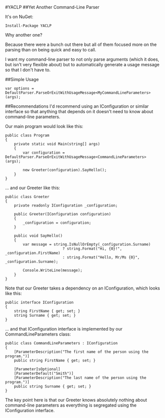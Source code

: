 #YACLP
##Yet Another Command-Line Parser

It's on NuGet:

    Install-Package YACLP

Why another one?

Because there were a bunch out there but all of them focused more on the parsing than on being quick and easy to call.

I want my command-line parser to not only parse arguments (which it does, but isn't very flexible about) but to automatically generate a usage message so that I don't have to.

##Simple Usage
    
    var options = DefaultParser.ParseOrExitWithUsageMessage<MyCommandLineParameters>(args);

##Recommendations
I'd recommend using an IConfiguration or similar interface so that anything that depends on it doesn't need to know about command-line parameters.

Our main program would look like this:

    public class Program
    {
        private static void Main(string[] args)
        {
            var configuration = DefaultParser.ParseOrExitWithUsageMessage<CommandLineParameters>(args);

            new Greeter(configuration).SayHello();
        }
    }

... and our Greeter like this:

    public class Greeter
    {
        private readonly IConfiguration _configuration;

        public Greeter(IConfiguration configuration)
        {
            _configuration = configuration;
        }

        public void SayHello()
        {
            var message = string.IsNullOrEmpty(_configuration.Surname)
                              ? string.Format("Hi, {0}!", _configuration.FirstName)
                              : string.Format("Hello, Mr/Ms {0}", _configuration.Surname);

            Console.WriteLine(message);
        }
    }

Note that our Greeter takes a dependency on an IConfiguration, which looks like this:

    public interface IConfiguration
    {
        string FirstName { get; set; }
        string Surname { get; set; }
    }

... and that IConfiguration interface is implemented by our CommandLineParameters class:

    public class CommandLineParameters : IConfiguration
    {
        [ParameterDescription("The first name of the person using the program.")]
        public string FirstName { get; set; }

        [ParameterIsOptional]
        [ParameterDefault("Smith")]
        [ParameterDescription("The last name of the person using the program.")]
        public string Surname { get; set; }
    }

The key point here is that our Greeter knows absolutely nothing about command-line parameters as everything is segregated using the IConfiguration interface.